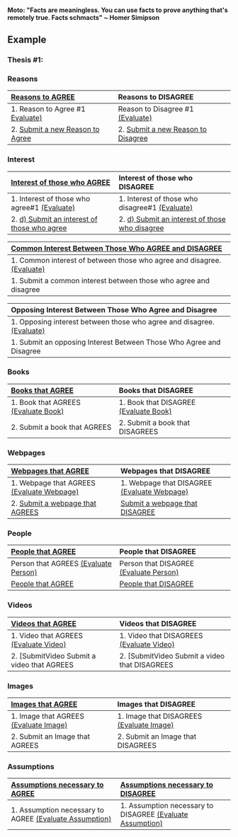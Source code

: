 #### Moto: "Facts are meaningless. You can use facts to prove anything that's remotely true. Facts schmacts" ~ Homer Simipson ####

## Example ##

### Thesis #1: ###

### Reasons ###
| **[Reasons to AGREE](Reasons.md)** | Reasons to DISAGREE|
|:-----------------------------------|:-------------------|
| 1. Reason to Agree #1 [Evaluate)](EvaluateRTA.md) | Reason to Disagree #1 [(Evaluate)](EvaluateRTD.md) |
| 2. [Submit a new Reason to Agree](SubmitRTA.md)| 2. [Submit a new Reason to Disagree](SubmitRTD.md) |

### Interest ###
| **[Interest of those who AGREE](Interest.md)** | **Interest of those who DISAGREE** |
|:-----------------------------------------------|:-----------------------------------|
| 1. Interest of those who agree#1 [(Evaluate)](InterestEvaluation.md) | 1. Interest of those who disagree#1 [(Evaluate)](InterestEvaluation.md) |
| 2. [d) Submit an interest of those who agree](Submitaninterestofthosewhoagree.md)| 2. [d) Submit an interest of those who disagree](Submitaninterestofthosewhoagree.md)|

| **[Common Interest Between Those Who AGREE and DISAGREE ](CommonInterest.md)** |
|:-------------------------------------------------------------------------------|
| 1. Common interest of between those who agree and disagree. [(Evaluate)](InterestEvaluation.md) |
| 1. Submit a common interest between those who agree and disagree |

|Opposing Interest Between Those Who Agree and Disagree |
|:------------------------------------------------------|
| 1. Opposing interest between those who agree and disagree. [(Evaluate)](InterestEvaluation.md) |
|1. Submit an opposing Interest Between Those Who Agree and Disagree  |

### Books ###
| **[Books that AGREE](Books.md)** | **Books that DISAGREE** |
|:---------------------------------|:------------------------|
| 1. Book that AGREES [(Evaluate Book)](EvaluateBook.md) | 1. Book that DISAGREE [(Evaluate Book)](EvaluateBook.md) |
| 2. Submit a book that AGREES | 2. Submit a book that DISAGREES |


### Webpages ###
| **[Webpages that AGREE ](Webpages.md)** | **Webpages that DISAGREE** |
|:----------------------------------------|:---------------------------|
| 1. Webpage that AGREES [(Evaluate Webpage)](EvaluateWebpage.md) | 1. Webpage that DISAGREE [(Evaluate Webpage)](EvaluateWebpage.md) |
| 2. [Submit a webpage that AGREES ](SubmitWebpage.md) | [Submit a webpage that DISAGREE ](SubmitWebpage.md)|

### People ###
| **[People that AGREE ](People.md)** | **People that DISAGREE** |
|:------------------------------------|:-------------------------|
| Person that AGREES [(Evaluate Person)](EvaluatePerson.md) | Person that DISAGREE [(Evaluate Person)](EvaluatePerson.md) |
| [People that AGREE](SubmitPeople.md) | [People that DISAGREE ](SubmitPeople.md) |

### Videos ###
| **[Videos that AGREE](Videos.md)** | **Videos that DISAGREE** |
|:-----------------------------------|:-------------------------|
| 1. Video that AGREES [(Evaluate Video)](EvaluateVideo.md) | 1. Video that DISAGREES [(Evaluate Video)](EvaluateVideo.md) |
| 2. [SubmitVideo Submit a video that AGREES  | 2. [SubmitVideo Submit a video that DISAGREES |

### Images ###
| **[Images that AGREE](Images.md)** | **Images that DISAGREE** |
|:-----------------------------------|:-------------------------|
| 1. Image that AGREES  [(Evaluate Image)](EvaluateImage.md) | 1. Image that DISAGREES  [(Evaluate Image)](EvaluateImage.md) |
| 2. Submit an Image that AGREES  | 2. Submit an Image that DISAGREES |

### Assumptions ###
| **[Assumptions necessary to AGREE](Assumptions.md)** | **[Assumptions necessary to DISAGREE](Assumptions.md)**|
|:-----------------------------------------------------|:-------------------------------------------------------|
| 1. Assumption necessary to AGREE [(Evaluate Assumption)](EvaluateAssumption.md) | 1. Assumption necessary to DISAGREE [(Evaluate Assumption)](EvaluateAssumption.md) |